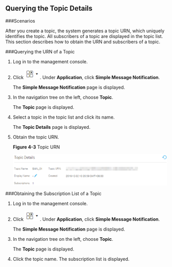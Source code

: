 ## Querying the Topic Details

###Scenarios

After you create a topic, the system generates a topic URN, which uniquely identifies the topic. All subscribers of a topic are displayed in the topic list. This section describes how to obtain the URN and subscribers of a topic.

###Querying the URN of a Topic

1.  Log in to the management console.

2.  Click ![](./figure/001.png). Under **Application**, click **Simple Message Notification**.

	The **Simple Message Notification** page is displayed.

1.  In the navigation tree on the left, choose **Topic**.

	The **Topic** page is displayed.

1.  Select a topic in the topic list and click its name.

	The **Topic Details** page is displayed.

1.  Obtain the topic URN.

	**Figure 4-3** Topic URN

	![](./figure/urn.png)

###Obtaining the Subscription List of a Topic

1.  Log in to the management console.

2.  Click ![](./figure/001.png). Under **Application**, click **Simple Message Notification**.

	The **Simple Message Notification** page is displayed.

1.  In the navigation tree on the left, choose **Topic**.

	The **Topic** page is displayed.

1.  Click the topic name. The subscription list is displayed.

